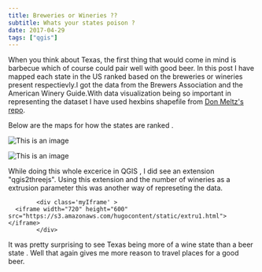 ```yaml
---
title: Breweries or Wineries ??
subtitle: Whats your states poison ?
date: 2017-04-29
tags: ["qgis"]
---
```


<style>

.myIframe {
position: relative;
padding-bottom: 65.25%;
padding-top: 30px;
height: 0;
overflow: auto;
-webkit-overflow-scrolling:touch; //<<--- THIS IS THE KEY
border: solid black 1px;
}
.myIframe iframe {
position: absolute;
top: 0;
left: 0;
width: 100%;
height: 100%;
}
</style>


When you think about Texas, the first thing that would come in mind is barbecue which of course could pair well with good beer. In this post I have mapped each state in the 
US ranked based on the breweries or wineries present respectievly.I got the data from the Brewers Association and the American Winery Guide.With data visualization being so 
important in representing the dataset I have used hexbins shapefile from   <a href="https://github.com/donmeltz/US-States---Hexbins">Don Meltz's repo</a>.

<!--more-->

Below are the maps for how the states are ranked .


![This is an image](breweries.png)

![This is an image](wineries.png)

While doing this whole excerice in QGIS , I did see an extension "qgis2threejs". Using this extension and the number of wineries as a extrusion parameter
this was another way of represeting the data.

 <!-- map code start -->
            <div class='myIframe' >
      <iframe width="720" height="600" src="https://s3.amazonaws.com/hugocontent/static/extru1.html"></iframe>
            </div>
			

It was pretty surprising to see Texas being more of a wine state than a beer state . Well that again gives me more reason to travel places for a good beer.